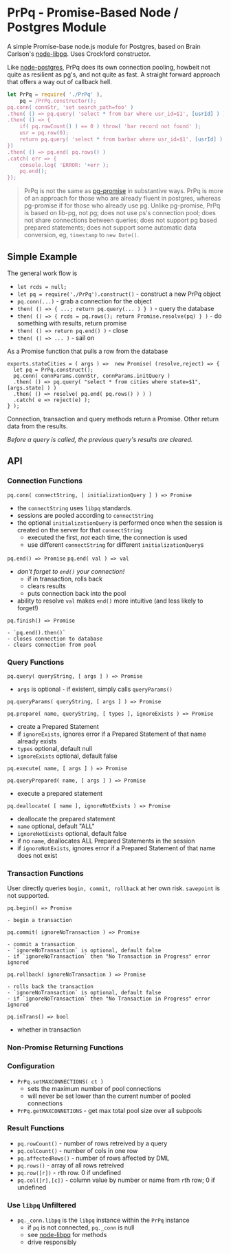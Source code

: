# PrPq - Promise-Based Node / Postgres Module

A simple Promise-base node.js module for Postgres, based on Brain Carlson\'s
[node-libpq](https://github.com/brianc/node-libpq). Uses Crockford constructor.

Like [node-postgres](https://github.com/brianc/node-postgres), PrPq does its own
connection pooling, howbeit not quite as resilient as pg\'s, and not quite as fast.
A straight forward approach that offers a way out of callback hell.

````javascript
let PrPq = require( './PrPq' ),
    pq = /PrPq.constructor();
pq.conn( connStr, 'set search_path=foo' )
.then( () => pq.query( 'select * from bar where usr_id=$1', [usrId] ) )
.then( () => {
	if( pq.rowCount() ) == 0 ) throw( 'bar record not found' );
	usr = pq.row(0);
	return pq.query( 'select * from barbar where usr_id=$1', [usrId] ) )
})
.then( () => pq.end( pq.rows() )
.catch( err => {
	console.log( 'ERROR: '+err );
	pq.end();
});
````

>PrPq is not the same as [pg-promise](https://github.com/vitaly-t/pg-promise) in substantive
>ways. PrPq is more of an approach for those who are already fluent in postgres, whereas
>pg-promise if for those who already use pg. Unlike pg-promise, PrPq is based on lib-pg,
>not pg; does not use ps\'s connection pool; does not share connections
>between queries; does not support pg based prepared statements; does not support
>some automatic data conversion, eg, `timestamp` to `new Date()`.

## Simple Example

The general work flow is
- `let rcds = null;`
- `let pq = require('./PrPq').construct()` - construct a new PrPq object
- `pq.conn(...)` - grab a connection for the object
- `then( () => { ...; return pq.query(... ) } )` - query the database
- `then( () => { rcds = pq.rows(); return Promise.resolve(pq) } )` - do something with results, return promise
- `then( () => return pq.end() )` - close 
- `then( () => ... )` - sail on

As a Promise function that pulls a row from the database
````
exports.stateCities = ( args ) =>  new Promise( (resolve,reject) => {
  let pq = PrPq.construct();
  pq.conn( connParams.connStr, connParams.initQuery )
  .then( () => pq.query( "select * from cities where state=$1", [args.state] ) )
  .then( () => resolve( pq.end( pq.rows() ) ) )
  .catch( e => reject(e) );
} );
````


Connection, transaction and query methods return a Promise. Other return data from the results.

_Before a query is called, the previous query\'s results are cleared._


## API

### Connection Functions

`pq.conn( connectString, [ initializationQuery ] ) => Promise`

- the `connectString` uses `libpq` standards.
- sessions are pooled according to `connectString`
- the optional `initializationQuery` is performed once when the session is created
  on the server for that `connectString`
	- executed the first, _not_ each time, the connection is used
	- use different `connectString` for different `initializationQuery`s

`pq.end() => Promise`
`pq.end( val ) => val`

  - _don't forget to `end()` your connection!_
	- if in transaction, rolls back
	- clears results
	- puts connection back into the pool
  - ability to resolve `val` makes `end()` more intuitive (and less likely to forget!)

`pq.finish() => Promise`

	- `pq.end().then()`
	- closes connection to database
	- clears connection from pool

### Query Functions

`pq.query( queryString, [ args ] ) => Promise`

  - `args` is optional - if existent, simply calls `queryParams()`

`pq.queryParams( queryString, [ args ] ) => Promise`

`pq.prepare( name, queryString, [ types ], ignoreExists ) => Promise`

  - create a Prepared Statement
  - if `ignoreExists`, ignores error if a Prepared Statement of that name already exists
  - `types` optional, default null
  - `ignoreExists` optional, default false

`pq.execute( name, [ args ] ) => Promise`

`pq.queryPrepared( name, [ args ] ) => Promise`

  - execute a prepared statement

`pq.deallocate( [ name ], ignoreNotExists ) => Promise`

  - deallocate the prepared statement
  - `name` optional, default "ALL"
  - `ignoreNotExists` optional, default false
  - if no `name`, deallocates ALL Prepared Statements in the session
  - if `ignoreNotExists`, ignores error if a Prepared Statement of that name does not exist


### Transaction Functions

User directly queries `begin, commit, rollback` at her own risk. `savepoint` is not supported.

`pq.begin() => Promise`

	- begin a transaction

`pq.commit( ignoreNoTransaction ) => Promise`

	- commit a transaction
	- `ignoreNoTransaction` is optional, default false
	- if `ignoreNoTransaction` then "No Transaction in Progress" error ignored

`pq.rollback( ignoreNoTransaction ) => Promise`

	- rolls back the transaction
	- `ignoreNoTransaction` is optional, default false
	- if `ignoreNoTransaction` then "No Transaction in Progress" error ignored

`pq.inTrans() => bool`

  - whether in transaction

### Non-Promise Returning Functions

### Configuration

- `PrPq.setMAXCONNECTIONS( ct )` 
	- sets the maximum number of pool connections
	- will never be set lower than the current number of pooled connections
- `PrPq.getMAXCONNETIONS` - get max total pool size over all subpools

### Result Functions

- `pq.rowCount()` - number of rows retreived by a query
- `pq.colCount()` - number of cols in one row
- `pq.affectedRows()` - number of rows affected by DML
- `pq.rows()` - array of all rows retreived
- `pq.row([r])` - `r`th row. 0 if undefined
- `pq.col([r],[c])` - column value by number or name from `r`th row; 0 if undefined

### Use `libpq` Unfiltered

- `pq._conn.libpq` is the `libpq` instance within the `PrPq` instance
	- if `pq` is not connected, `pq._conn` is null
	- see [node-libpq](https://github.com/brianc/node-libpq) for methods
	- drive responsibly

